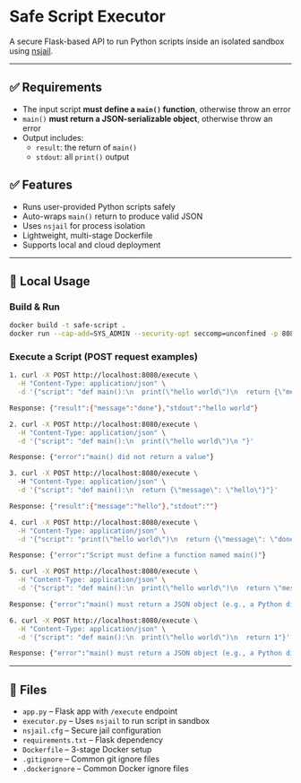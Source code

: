 # Safe Script Executor

A secure Flask-based API to run Python scripts inside an isolated sandbox using [nsjail](https://github.com/google/nsjail).

---

## ✅ Requirements

- The input script **must define a `main()` function**, otherwise throw an error
- `main()` **must return a JSON-serializable object**, otherwise throw an error
- Output includes:
  - `result`: the return of `main()`
  - `stdout`: all `print()` output

## ✅ Features

- Runs user-provided Python scripts safely
- Auto-wraps `main()` return to produce valid JSON
- Uses `nsjail` for process isolation
- Lightweight, multi-stage Dockerfile
- Supports local and cloud deployment

---

## 🧪 Local Usage

### Build & Run

```bash
docker build -t safe-script .
docker run --cap-add=SYS_ADMIN --security-opt seccomp=unconfined -p 8080:8080 safe-script
```

### Execute a Script (POST request examples)

```bash
1. curl -X POST http://localhost:8080/execute \
  -H "Content-Type: application/json" \
  -d '{"script": "def main():\n  print(\"hello world\")\n  return {\"message\": \"done\"}"}'

Response: {"result":{"message":"done"},"stdout":"hello world"}

2. curl -X POST http://localhost:8080/execute \
  -H "Content-Type: application/json" \
  -d '{"script": "def main():\n  print(\"hello world\")\n "}'

Response: {"error":"main() did not return a value"}

3. curl -X POST http://localhost:8080/execute \                         
  -H "Content-Type: application/json" \
  -d '{"script": "def main():\n  return {\"message\": \"hello\"}"}'

Response: {"result":{"message":"hello"},"stdout":""}

4. curl -X POST http://localhost:8080/execute \
  -H "Content-Type: application/json" \
  -d '{"script": "print(\"hello world\")\n  return {\"message\": \"done\"}"}'

Response: {"error":"Script must define a function named main()"}

5. curl -X POST http://localhost:8080/execute \
  -H "Content-Type: application/json" \
  -d '{"script": "def main():\n  print(\"hello world\")\n  return \"message\""}'

Response: {"error":"main() must return a JSON object (e.g., a Python dict)"}

6. curl -X POST http://localhost:8080/execute \
  -H "Content-Type: application/json" \
  -d '{"script": "def main():\n  print(\"hello world\")\n  return 1"}'

Response: {"error":"main() must return a JSON object (e.g., a Python dict)"}
```
---

## 📁 Files

- `app.py` – Flask app with `/execute` endpoint
- `executor.py` – Uses `nsjail` to run script in sandbox
- `nsjail.cfg` – Secure jail configuration
- `requirements.txt` – Flask dependency
- `Dockerfile` – 3-stage Docker setup
- `.gitignore` – Common git ignore files
- `.dockerignore` – Common Docker ignore files

